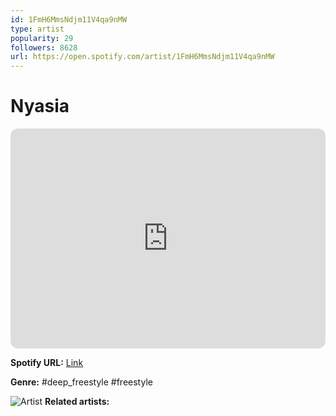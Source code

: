 ```yaml
---
id: 1FmH6MmsNdjm11V4qa9nMW
type: artist
popularity: 29
followers: 8628
url: https://open.spotify.com/artist/1FmH6MmsNdjm11V4qa9nMW
---
```

# Nyasia

<iframe style="border-radius:12px" src="https://open.spotify.com/embed/artist/1FmH6MmsNdjm11V4qa9nMW" width="100%" height="352" frameBorder="0" allowfullscreen="" allow="autoplay; clipboard-write; encrypted-media; fullscreen; picture-in-picture" loading="lazy"></iframe>

**Spotify URL:** [Link](https://open.spotify.com/artist/1FmH6MmsNdjm11V4qa9nMW)

**Genre:**  #deep_freestyle #freestyle

![Artist](https://i.scdn.co/image/ab6761610000e5eb4b293819fe7e40c807e7b0c3)
**Related artists:**


